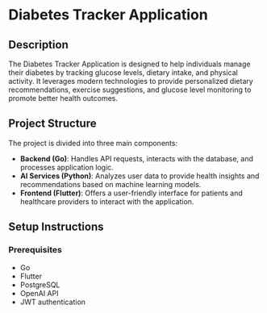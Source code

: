 # Diabetes Tracker Application

## Description
The Diabetes Tracker Application is designed to help individuals manage their diabetes by tracking glucose levels, dietary intake, and physical activity. It leverages modern technologies to provide personalized dietary recommendations, exercise suggestions, and glucose level monitoring to promote better health outcomes.

## Project Structure
The project is divided into three main components:
- **Backend (Go)**: Handles API requests, interacts with the database, and processes application logic.
- **AI Services (Python)**: Analyzes user data to provide health insights and recommendations based on machine learning models.
- **Frontend (Flutter)**: Offers a user-friendly interface for patients and healthcare providers to interact with the application.

## Setup Instructions

### Prerequisites
- Go 
- Flutter 
- PostgreSQL
- OpenAI API
- JWT authentication
  

